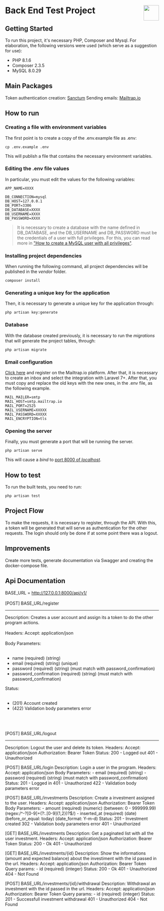 # Back End Test Project <img src="https://coderockr.com/assets/images/coderockr.svg" align="right" height="50px" />

## Getting Started

To run this project, it's necessary PHP, Composer and Mysql. For elaboration, the following versions were used (which serve as a suggestion for use):

- PHP 8.1.6
- Composer 2.3.5
- MySQL 8.0.29

## Main Packages

Token authentication creation: [Sanctum](https://laravel.com/docs/9.x/sanctum)
Sending emails: [Mailtrap.io](https://mailtrap.io/inboxes/1766647/messages/2812274287)

## How to run

### Creating a file with environment variables

The first point is to create a copy of the .env.example file as .env:

```
cp .env.example .env
```

This will publish a file that contains the necessary environment variables.

### Editing the .env file values

In particular, you must edit the values ​​for the following variables:

```
APP_NAME=XXXX

DB_CONNECTION=mysql
DB_HOST=127.0.0.1
DB_PORT=3306
DB_DATABASE=XXXX
DB_USERNAME=XXXX
DB_PASSWORD=XXXX
```

> It is necessary to create a database with the name defined in DB_DATABASE, and the DB_USERNAME and DB_PASSWORD must be the credentials of a user with full privileges. For this, you can read more in ["How to create a MySQL user with all privileges"](https://phoenixnap.com/kb/how-to-create-new-mysql-user-account-grant-privileges).

### Installing project dependencies

When running the following command, all project dependencies will be published in the *vendor* folder.

```
composer install
```

### Generating a unique key for the application

Then, it is necessary to generate a unique key for the application through:

```
php artisan key:generate
```

### Database

With the database created previously, it is necessary to run the *migrations* that will generate the project tables, through:

```
php artisan migrate
```

### Email configuration

[Click here](https://mailtrap.io) and register on the Mailtrap.io platform. After that, it is necessary to create an inbox and select the integration with Laravel 7+. After that, you must copy and replace the old keys with the new ones, in the .env file, as the following example.

```
MAIL_MAILER=smtp
MAIL_HOST=smtp.mailtrap.io
MAIL_PORT=2525
MAIL_USERNAME=XXXXX
MAIL_PASSWORD=XXXXX
MAIL_ENCRYPTION=tls
```

### Opening the server

Finally, you must generate a port that will be running the server.

```
php artisan serve
```

This will cause a *bind* to [port 8000 of *localhost*](http://localhost:8000/).

## How to test

To run the built tests, you need to run:

```
php artisan test
```

## Project Flow

To make the requests, it is necessary to register, through the API. With this, a token will be generated that will serve as authentication for the other requests. The login should only be done if at some point there was a logout.

## Improvements

Create more tests, generate documentation via Swagger and creating the docker-compose file.

## Api Documentation

BASE_URL = http://127.0.0.1:8000/api/v1/ <br><br>
[POST] BASE_URL/register <br>
<hr>
Description: Creates a user account and assign its a token to do the other program actions. <br><br>
Headers: Accept: application/json <br><br>
Body Parameters: <br><br>
<ul>
    <li>name (required) (string)</li>
    <li>email (required) (string) (unique)</li>
    <li>password (required) (string) (must match with password_confirmation)</li>
    <li>password_confirmation (required) (string) (must match with password_confirmation)</li>
</ul>
Status: <br><br>
<ul>
    <li>(201) Account created</li>
    <li>(422) Validation body parameters error</li>
</ul>
<br><br><br>
[POST] BASE_URL/logout
<hr>
    Description: Logout the user and delete its token.
    Headers: Accept: application/json
    Authorization: Bearer Token
    Status:
        200 - Logged out
        401 - Unauthorized

[POST] BASE_URL/login
    Description: Login a user in the program.
    Headers: Accept: application/json
    Body Parameters:
        - email (required) (string)
        - password (required) (string) (must match with password_confirmation)
    Status:
        201 - Logged in
        401 - Unauthorized
        422 - Validation body parameters error      

[POST] BASE_URL/investments
    Description: Create a investment assigned to the user.
    Headers: Accept: application/json
    Authorization: Bearer Token
    Body Parameters:
        - amount (required) (numeric) (between: 0 - 999999.99) (regex:/^-?[0-9]+(?:\.[0-9]{1,2})?$/)
        - inserted_at (required) (date) (before_or_equal: today) (date_format: Y-m-d)
    Status:
        201 - Investment created
        302 - Validation body parameters error
        401 - Unauthorized

[GET] BASE_URL/investments
    Description: Get a paginated list with all the user investment.
    Headers: Accept: application/json
    Authorization: Bearer Token
    Status:
        200 - Ok
        401 - Unauthorized

[GET] BASE_URL/investments/{id}
    Description: Show the informations (amount and expected balance) about the investiment with the id passed in the url.
    Headers: Accept: application/json
    Authorization: Bearer Token
    Query params:
        - id (required) (integer)
    Status:
        200 - Ok
        401 - Unauthorized
        404 - Not Found

[POST] BASE_URL/investments/{id}/withdrawal
    Description: Withdrawal an investment with the id passed in the url.
    Headers: Accept: application/json
    Authorization: Bearer Token
    Query params:
        - id (required) (integer)
    Status:
        201 - Successfull investment withdrawal
        401 - Unauthorized
        404 - Not Found

